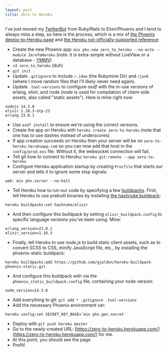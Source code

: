 ```yaml
---
layout: post
title: Zero to Heroku
---
```

I've just moved my [TwitterBot](https://twitter.com/todays_pizza)
from Ruby/Rails to Elixir/Phoenix and I tend to always miss a step,
so here is the process, which is a mix of
[the Phoenix deploy-to-Heroku page](https://hexdocs.pm/phoenix/heroku.html) and
[the Heroku not-officially-supported reference](https://devcenter.heroku.com/articles/buildpacks#using-a-third-party-buildpack):

* Create the new Phoenix app: `mix phx.new zero_to_heroku --no-ecto --module ZeroToHeroku`
(note: it is extra-simple without LiveView or a database - 
[YMMV](https://en.wiktionary.org/wiki/your_mileage_may_vary))
* `cd zero_to_heroku` (duh)
* `git init .`
* Update `.gitignore` to include `/.idea` (the Rubymine Dir) and 
`/junk` (where I move random files that I'll likely never need again).
* Update `.tool-versions` to configure _asdf_ with the in-use versions 
of erlang, elixir, and node 
(node is used for compilation of client-side assets, also called "static assets").
Here is mine right now:
```
nodejs 14.3.0
elixir 1.10.3-otp-23
erlang 23.0.1
```
* Use `asdf install` to ensure we're using the correct versions.
* Create the app on Heroku with `heroku create zero-to-heroku`
(note that one has to use dashes instead of underscores)
* If app creation succeeds on Heroku then your server will be on `zero-to-heroku.herokuapp.com`
so you can now add that host in the `config/prod.exs` file. Without it, the websocket connection will fail.
* Tell git how to connect to Heroku: `heroku git:remote --app zero-to-heroku`
* Configure Heroku application startup by creating `Procfile`
that starts our server and tells it to ignore some stop signals: 
```
web: mix phx.server --no-halt
```
* Tell Heroku how to run our code by specifying a few
[buildpacks](https://devcenter.heroku.com/articles/buildpacks). 
First, tell Heroku to use prebuilt binaries by installing 
[the hashnuke buildpack](https://github.com/HashNuke/heroku-buildpack-elixir):
```
heroku buildpacks:set hashnuke/elixir
```
* And then configure this buildpack by setting 
`elixir_buildpack.config` to specific 
language versions you've been using. Mine:
```
erlang_version=23.0.1
elixir_version=1.10.3
```
* Finally, tell Heroku to use *node.js* to build static client assets,
such as to convert SCSS to CSS, minify JavaScript file, etc., 
by installing the phoenix-static buildpack:
```
heroku buildpacks:add https://github.com/gjaldon/heroku-buildpack-phoenix-static.git
```
* And configure this buildpack with via the 
`phoenix_static_buildpack.config` file,
containing your node version:
```
node_version=14.3.0
```
* Add everything to git: `git add * .gitignore .tool-versions`
* Add the necessary Phoenix environment var: 
```
heroku config:set SECRET_KEY_BASE=`mix phx.gen.secret`
```
* Deploy with `git push heroku master`
* Go to the newly-created URL: 
[https://zero-to-heroku.herokuapp.com/](https://zero-to-heroku.herokuapp.com/) for me.
* At this point, you should see the page
* Profit!
